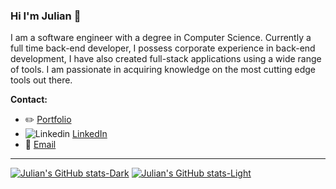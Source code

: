 ### Hi I'm Julian 👋

I am a software engineer with a degree in Computer Science. Currently a full time back-end developer, I possess corporate experience in back-end development, I have also created full-stack applications using a wide range of tools. I am passionate in acquiring knowledge on the most cutting edge tools out there.


**Contact:**
- :pencil2: [Portfolio](https://juliantjg.github.io/)
- ![Linkedin](https://i.stack.imgur.com/gVE0j.png) [LinkedIn](https://www.linkedin.com/in/juliantj/)
- :speech_balloon: [Email](mailto:juliantj88@gmail.com)

***

[![Julian's GitHub stats-Dark](https://github-readme-stats.vercel.app/api?username=juliantjg&show_icons=true&theme=dark#gh-dark-mode-only)](https://github.com/anuraghazra/github-readme-stats#gh-dark-mode-only)
[![Julian's GitHub stats-Light](https://github-readme-stats.vercel.app/api?username=juliantjg&show_icons=true&theme=default#gh-light-mode-only)](https://github.com/anuraghazra/github-readme-stats#gh-light-mode-only)


<!--
**juliantjg/juliantjg** is a ✨ _special_ ✨ repository because its `README.md` (this file) appears on your GitHub profile.

Here are some ideas to get you started:

- 🔭 I’m currently working on ...
- 🌱 I’m currently learning ...
- 👯 I’m looking to collaborate on ...
- 🤔 I’m looking for help with ...
- 💬 Ask me about ...
- 📫 How to reach me: ...
- 😄 Pronouns: ...
- ⚡ Fun fact: ...
-->
